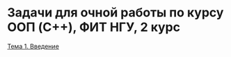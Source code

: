 # Задачи для очной работы по курсу ООП (C++), ФИТ НГУ, 2 курс

[Тема 1. Введение](https://docs.google.com/document/d/16jJOQ2EGlAvqq2sUJdwXgaQYUivRX50o-vSxLPpC2ck/edit?tab=t.0) 